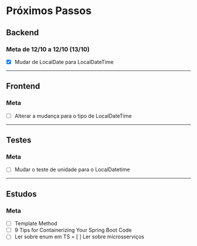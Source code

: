 # Próximos Passos

## Backend
### Meta de 12/10 a 12/10 (13/10)
- [x] Mudar de LocalDate para LocalDateTime

---

## Frontend
### Meta
- [ ] Alterar a mudança para o tipo de LocalDateTime

---

## Testes
### Meta
- [ ] Mudar o teste de unidade para o LocalDatetime

---

## Estudos
### Meta
- [ ] Template Method
- [ ] 9 Tips for Containerizing Your Spring Boot Code
- [ ] Ler sobre enum em TS
= [ ] Ler sobre microsserviços